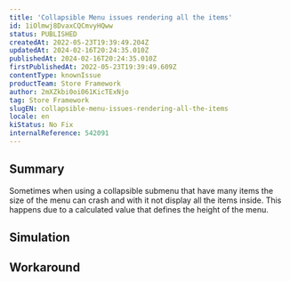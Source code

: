 ```yaml
---
title: 'Collapsible Menu issues rendering all the items'
id: 1iOlmwj8DvaxCQCmvyHQww
status: PUBLISHED
createdAt: 2022-05-23T19:39:49.204Z
updatedAt: 2024-02-16T20:24:35.010Z
publishedAt: 2024-02-16T20:24:35.010Z
firstPublishedAt: 2022-05-23T19:39:49.609Z
contentType: knownIssue
productTeam: Store Framework
author: 2mXZkbi0oi061KicTExNjo
tag: Store Framework
slugEN: collapsible-menu-issues-rendering-all-the-items
locale: en
kiStatus: No Fix
internalReference: 542091
---
```


## Summary


Sometimes when using a collapsible submenu that have many items the size of the menu can crash and with it not display all the items inside. This happens due to a calculated value that defines the height of the menu.



## Simulation



## Workaround



